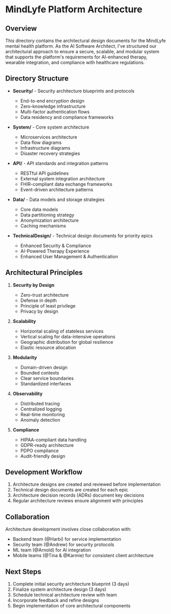 # MindLyfe Platform Architecture

## Overview
This directory contains the architectural design documents for the MindLyfe mental health platform. As the AI Software Architect, I've structured our architectural approach to ensure a secure, scalable, and modular system that supports the platform's requirements for AI-enhanced therapy, wearable integration, and compliance with healthcare regulations.

## Directory Structure

- **Security/** - Security architecture blueprints and protocols
  - End-to-end encryption design
  - Zero-knowledge infrastructure
  - Multi-factor authentication flows
  - Data residency and compliance frameworks

- **System/** - Core system architecture
  - Microservices architecture
  - Data flow diagrams
  - Infrastructure diagrams
  - Disaster recovery strategies

- **API/** - API standards and integration patterns
  - RESTful API guidelines
  - External system integration architecture
  - FHIR-compliant data exchange frameworks
  - Event-driven architecture patterns

- **Data/** - Data models and storage strategies
  - Core data models
  - Data partitioning strategy
  - Anonymization architecture
  - Caching mechanisms

- **TechnicalDesign/** - Technical design documents for priority epics
  - Enhanced Security & Compliance
  - AI-Powered Therapy Experience
  - Enhanced User Management & Authentication

## Architectural Principles

1. **Security by Design**
   - Zero-trust architecture
   - Defense in depth
   - Principle of least privilege
   - Privacy by design

2. **Scalability**
   - Horizontal scaling of stateless services
   - Vertical scaling for data-intensive operations
   - Geographic distribution for global resilience
   - Elastic resource allocation

3. **Modularity**
   - Domain-driven design
   - Bounded contexts
   - Clear service boundaries
   - Standardized interfaces

4. **Observability**
   - Distributed tracing
   - Centralized logging
   - Real-time monitoring
   - Anomaly detection

5. **Compliance**
   - HIPAA-compliant data handling
   - GDPR-ready architecture
   - PDPO compliance
   - Audit-friendly design

## Development Workflow

1. Architecture designs are created and reviewed before implementation
2. Technical design documents are created for each epic
3. Architecture decision records (ADRs) document key decisions
4. Regular architecture reviews ensure alignment with principles

## Collaboration

Architecture development involves close collaboration with:
- Backend team (@Harbi) for service implementation
- Security team (@Andrew) for security protocols
- ML team (@Arnold) for AI integration
- Mobile teams (@Tina & @Karmie) for consistent client architecture

## Next Steps

1. Complete initial security architecture blueprint (3 days)
2. Finalize system architecture design (3 days)
3. Schedule technical architecture review with team
4. Incorporate feedback and refine designs
5. Begin implementation of core architectural components